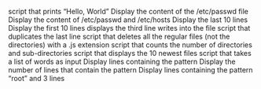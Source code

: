 script that prints “Hello, World”
Display the content of the /etc/passwd file
Display the content of /etc/passwd and /etc/hosts
Display the last 10 lines
Display the first 10 lines
displays the third line
writes into the file
script that duplicates the last line
script that deletes all the regular files (not the directories) with a .js extension
script that counts the number of directories and sub-directories
script that displays the 10 newest files
script that takes a list of words as input
Display lines containing the pattern
Display the number of lines that contain the pattern
Display lines containing the pattern “root” and 3 lines
